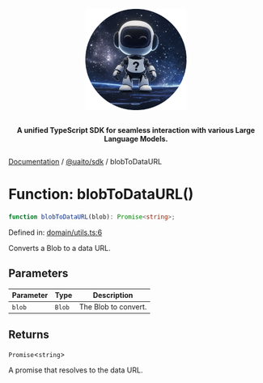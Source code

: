 <div style="display:flex; flex-direction:column; align-items:center;">
<p align="center">
  <img src="../UAITO.png" alt="UAITO Logo" width="200"/>
</p>

<p align="center">
  <strong>A unified TypeScript SDK for seamless interaction with various Large Language Models.</strong>
</p>
</div>

[Documentation](README.md) / [@uaito/sdk](@uaito.sdk.md) / blobToDataURL

# Function: blobToDataURL()

```ts
function blobToDataURL(blob): Promise<string>;
```

Defined in: [domain/utils.ts:6](https://github.com/elribonazo/uaito/blob/43e51fd5de833da3eaf6272814a790a6205b5df9/packages/sdk/src/domain/utils.ts#L6)

Converts a Blob to a data URL.

## Parameters

| Parameter | Type | Description |
| ------ | ------ | ------ |
| `blob` | `Blob` | The Blob to convert. |

## Returns

`Promise`\<`string`\>

A promise that resolves to the data URL.
